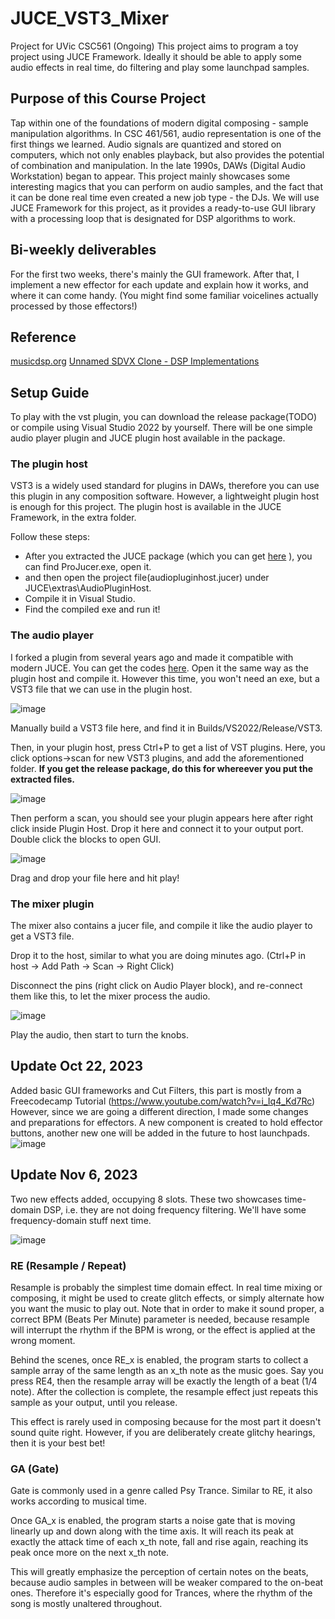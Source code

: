 # JUCE_VST3_Mixer
Project for UVic CSC561 (Ongoing)
This project aims to program a toy project using JUCE Framework.
Ideally it should be able to apply some audio effects in real time, do filtering and play some launchpad samples.

## Purpose of this Course Project
Tap within one of the foundations of modern digital composing - sample manipulation algorithms.
In CSC 461/561, audio representation is one of the first things we learned. Audio signals are quantized and stored on computers, which not only enables playback, but also provides the potential of combination and manipulation. In the late 1990s, DAWs (Digital Audio Workstation) began to appear.
This project mainly showcases some interesting magics that you can perform on audio samples, and the fact that it can be done real time even created a new job type - the DJs.
We will use JUCE Framework for this project, as it provides a ready-to-use GUI library with a processing loop that is designated for DSP algorithms to work.

## Bi-weekly deliverables

For the first two weeks, there's mainly the GUI framework.
After that, I implement a new effector for each update and explain how it works, and where it can come handy. (You might find some familiar voicelines actually processed by those effectors!) 

## Reference

[musicdsp.org](https://www.musicdsp.org)
[Unnamed SDVX Clone - DSP Implementations](https://github.com/Drewol/unnamed-sdvx-clone/blob/develop/Audio/include/Audio/DSP.hpp)

## Setup Guide

To play with the vst plugin, you can download the release package(TODO) or compile using Visual Studio 2022 by yourself.
There will be one simple audio player plugin and JUCE plugin host available in the package.

### The plugin host
VST3 is a widely used standard for plugins in DAWs, therefore you can use this plugin in any composition software. However, a lightweight plugin host is enough for this project.
The plugin host is available in the JUCE Framework, in the extra folder.

Follow these steps:
- After you extracted the JUCE package (which you can get [here](https://juce.com/get-juce/) ), you can find ProJucer.exe, open it.
- and then open the project file(audiopluginhost.jucer) under JUCE\extras\AudioPluginHost.
- Compile it in Visual Studio.
- Find the compiled exe and run it!

### The audio player
I forked a plugin from several years ago and made it compatible with modern JUCE. You can get the codes [here](https://github.com/SuomiKP31/AudioFilePlayerPlugin). Open it the same way as the plugin host and compile it.
However this time, you won't need an exe, but a VST3 file that we can use in the plugin host.

![image](https://github.com/SuomiKP31/JUCE_VST3_Mixer/assets/50021290/59b4272d-fa66-43c0-9eba-25061d578ceb)

Manually build a VST3 file here, and find it in Builds/VS2022/Release/VST3. 

Then, in your plugin host, press Ctrl+P to get a list of VST plugins. Here, you click options->scan for new VST3 plugins, and add the aforementioned folder. 
**If you get the release package, do this for whereever you put the extracted files.**

![image](https://github.com/SuomiKP31/JUCE_VST3_Mixer/assets/50021290/3a6f10d1-cd7c-4d56-b443-3dff885b20e2)

Then perform a scan, you should see your plugin appears here after right click inside Plugin Host.
Drop it here and connect it to your output port. Double click the blocks to open GUI.

![image](https://github.com/SuomiKP31/JUCE_VST3_Mixer/assets/50021290/b99fe592-b27d-4f45-a576-77da8ca7e13b)

Drag and drop your file here and hit play!

### The mixer plugin

The mixer also contains a jucer file, and compile it like the audio player to get a VST3 file.

Drop it to the host, similar to what you are doing minutes ago. (Ctrl+P in host -> Add Path -> Scan -> Right Click)

Disconnect the pins (right click on Audio Player block), and re-connect them like this, to let the mixer process the audio.

![image](https://github.com/SuomiKP31/JUCE_VST3_Mixer/assets/50021290/a5859176-e2ea-4366-8890-a5780136cda0)

Play the audio, then start to turn the knobs.

## Update Oct 22, 2023
Added basic GUI frameworks and Cut Filters, this part is mostly from a Freecodecamp Tutorial (https://www.youtube.com/watch?v=i_Iq4_Kd7Rc)
However, since we are going a different direction, I made some changes and preparations for effectors. A new component is created to hold effector buttons, another new one will be added in the future to host launchpads.
![image](https://github.com/SuomiKP31/JUCE_VST3_Mixer/assets/50021290/1f87038f-7097-444c-b8c5-cddeb59b9d89)

## Update Nov 6, 2023
Two new effects added, occupying 8 slots.
These two showcases time-domain DSP, i.e. they are not doing frequency filtering. We'll have some frequency-domain stuff next time.

![image](https://github.com/SuomiKP31/JUCE_VST3_Mixer/assets/50021290/5e3f5cd6-5667-4f2a-a168-079daef83b29)


### RE (Resample / Repeat)
Resample is probably the simplest time domain effect. In real time mixing or composing, it might be used to create glitch effects, or simply alternate how you want the music to play out.
Note that in order to make it sound proper, a correct BPM (Beats Per Minute) parameter is needed, because resample will interrupt the rhythm if the BPM is wrong, or the effect is applied at the wrong moment.

Behind the scenes, once RE_x is enabled, the program starts to collect a sample array of the same length as an x_th note as the music goes. Say you press RE4, then the resample array will be exactly the length of a beat (1/4 note).
After the collection is complete, the resample effect just repeats this sample as your output, until you release.

This effect is rarely used in composing because for the most part it doesn't sound quite right. However, if you are deliberately create glitchy hearings, then it is your best bet!

### GA (Gate)
Gate is commonly used in a genre called Psy Trance. Similar to RE, it also works according to musical time.

Once GA_x is enabled, the program starts a noise gate that is moving linearly up and down along with the time axis. It will reach its peak at exactly the attack time of each x_th note, fall and rise again, reaching its peak once more on the next x_th note.

This will greatly emphasize the perception of certain notes on the beats, because audio samples in between will be weaker compared to the on-beat ones. Therefore it's especially good for Trances, where the rhythm of the song is mostly unaltered throughout.

